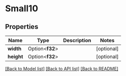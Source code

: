 # Small10

## Properties

Name | Type | Description | Notes
------------ | ------------- | ------------- | -------------
**width** | Option<**f32**> |  | [optional]
**height** | Option<**f32**> |  | [optional]

[[Back to Model list]](../README.md#documentation-for-models) [[Back to API list]](../README.md#documentation-for-api-endpoints) [[Back to README]](../README.md)


